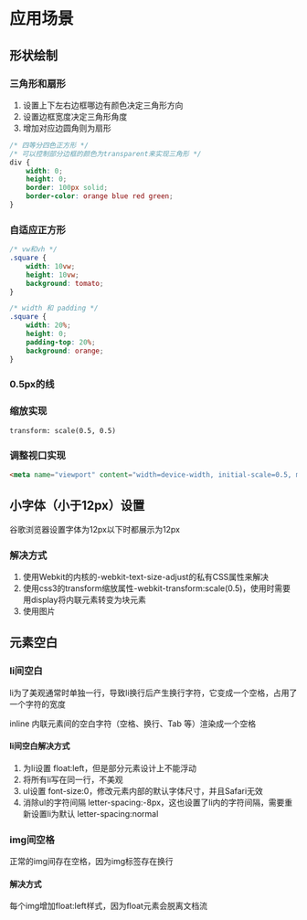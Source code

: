 # 应用场景

## 形状绘制

### 三角形和扇形

1. 设置上下左右边框哪边有颜色决定三角形方向
2. 设置边框宽度决定三角形角度
3. 增加对应边圆角则为扇形

```CSS
/* 四等分四色正方形 */
/* 可以控制部分边框的颜色为transparent来实现三角形 */
div {
    width: 0;
    height: 0;
    border: 100px solid;
    border-color: orange blue red green;
}
```

### 自适应正方形

```CSS
/* vw和vh */
.square {
    width: 10vw;
    height: 10vw;
    background: tomato;
}

/* width 和 padding */
.square {
    width: 20%;
    height: 0;
    padding-top: 20%;
    background: orange;
}
```

### 0.5px的线

### 缩放实现

```
transform: scale(0.5, 0.5)
```

### 调整视口实现

```HTML
<meta name="viewport" content="width=device-width, initial-scale=0.5, minimum-scale=0.5, maximum-scale=0.5" />
```

## 小字体（小于12px）设置

谷歌浏览器设置字体为12px以下时都展示为12px

### 解决方式

1. 使用Webkit的内核的-webkit-text-size-adjust的私有CSS属性来解决
2. 使用css3的transform缩放属性-webkit-transform:scale(0.5)，使用时需要用display将内联元素转变为块元素
3. 使用图片

## 元素空白

### li间空白

li为了美观通常时单独一行，导致li换行后产生换行字符，它变成一个空格，占用了一个字符的宽度

inline 内联元素间的空白字符（空格、换行、Tab 等）渲染成一个空格

#### li间空白解决方式

1. 为li设置 float:left，但是部分元素设计上不能浮动
2. 将所有li写在同一行，不美观
3. ul设置 font-size:0，修改元素内部的默认字体尺寸，并且Safari无效
4. 消除ul的字符间隔 letter-spacing:-8px，这也设置了li内的字符间隔，需要重新设置li为默认 letter-spacing:normal

### img间空格

正常的img间存在空格，因为img标签存在换行

#### 解决方式

每个img增加float:left样式，因为float元素会脱离文档流
